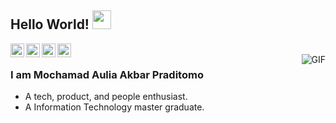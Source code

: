 ## Hello World! <img src="https://raw.githubusercontent.com/iampavangandhi/iampavangandhi/master/gifs/Hi.gif" width="30px"></h2>

<a href="https://twitter.com/mochauliakbar" target="_blank">
  <img align="left" alt="Praditomo's Twitter" width="22px" src="https://cdn.jsdelivr.net/npm/simple-icons@v3/icons/twitter.svg" />
</a>
<a href="https://www.linkedin.com/in/praditomo/" target="_blank">
  <img align="left" alt="Praditomo's Linkdein" width="22px" src="https://cdn.jsdelivr.net/npm/simple-icons@v3/icons/linkedin.svg" />
</a>
<a href="https://github.com/mochaul" target="_blank" target="_blank">
  <img align="left" alt="Praditomo's Github" width="22px" src="https://cdn.jsdelivr.net/npm/simple-icons@v3/icons/github.svg" />
</a>
<a href="https://t.me/mochauliakbar" target="_blank">
  <img align="left" alt="praditomo's Telegram" width="22px" src="https://cdn.jsdelivr.net/npm/simple-icons@v3/icons/telegram.svg" />
</a>
<br />
<img align="right" alt="GIF" src="https://media.giphy.com/media/GcSqyYa2aF8dy/giphy.gif" />

### I am Mochamad Aulia Akbar Praditomo
- A tech, product, and people enthusiast.
- A Information Technology master graduate. 
